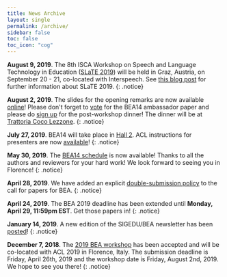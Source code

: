 ```yaml
---
title: News Archive
layout: single
permalink: /archive/
sidebar: false
toc: false
toc_icon: "cog"
---
```


**August 9, 2019**. The 8th ISCA Workshop on Speech and Language Technology in Education ([SLaTE 2019](https://sites.google.com/view/slate2019/home)) will be held in Graz, Austria, on September 20 - 21, co-located with Interspeech.  See [this blog post](/blog/guest/slate2019-announcement/) for further information about SLaTE 2019.
{: .notice}

**August 2, 2019**. The slides for the opening remarks are now available [online](https://1drv.ms/b/s!AnFJWBBU0mI4gQZVP93G93DJsIYB)! Please don't forget to [vote](https://bit.ly/bea14-ambassador) for the BEA14 ambassador paper and please do [sign up](https://bit.ly/bea14-dinner) for the post-workshop dinner! The dinner will be at [Trattoria Coco Lezzone](https://goo.gl/maps/oVc7VSGYMXtV4b2x5).
{: .notice}

**July 27, 2019**. BEA14 will take place in [Hall 2](http://www.acl2019.org/EN/workshops.xhtml). ACL instructions for presenters are now [available](http://www.acl2019.org/EN/instructions-for-presenters.xhtml)!
{: .notice}

**May 30, 2019**. The [BEA14 schedule](/bea/14#schedule) is now available! Thanks to all the authors and reviewers for your hard work! We look forward to seeing you in Florence!
{: .notice} 

**April 28, 2019**. We have added an explicit [double-submission policy](/bea/14#double-submission-policy) to the call for papers for BEA.
{: .notice} 

**April 24, 2019**. The BEA 2019 deadline has been extended until **Monday, April 29, 11:59pm EST**. Get those papers in!
{: .notice} 

**January 14, 2019**. A new edition of the SIGEDU/BEA newsletter has been [posted](/blog/sigedu-newsletter-2/)!
{: .notice} 

**December 7, 2018**. The [2019 BEA workshop](/bea/14) has been accepted and will be co-located with ACL 2019 in Florence, Italy. The submission deadline is Friday, April 26th, 2019 and the workshop date is Friday, August 2nd, 2019. We hope to see you there!
{: .notice} 
